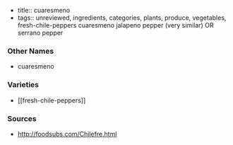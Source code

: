 - title:: cuaresmeno
- tags:: unreviewed, ingredients, categories, plants, produce, vegetables, fresh-chile-peppers
cuaresmeno jalapeno pepper (very similar) OR serrano pepper

### Other Names

* cuaresmeno

### Varieties

* [[fresh-chile-peppers]]

### Sources
* http://foodsubs.com/Chilefre.html
